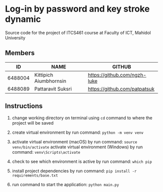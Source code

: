 # Log-in by password and key stroke dynamic

Source code for the project of ITCS461 course at Faculty of ICT, Mahidol University

## Members

| ID | NAME | GITHUB |
|----|------|--------|
| 6488004 | Kittipich Aiumbhornsin | <https://github.com/ngzh-luke> |
| 6488089 | Pattaravit Suksri | <https://github.com/patpatsuk> |

## Instructions

1. change working directory on terminal using `cd` command to where the project will be saved

2. create virtual environment by run command:
`python -m venv venv`

3. activate virtual environment (macOS) by run command:
`source venv/bin/activate`
activate virtual environment (Windows) by run command: `venv\Scripts\activate`

4. check to see which environment is active by run command: `which pip`

5. install project dependencies by run command:
`pip install -r requirements/base.txt`

6. run command to start the application:
`python main.py`
